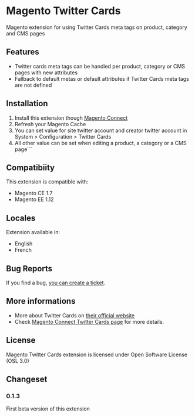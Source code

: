 Magento Twitter Cards
============

Magento extension for using Twitter Cards meta tags on product, category and CMS pages

## Features
 * Twitter cards meta tags can be handled per product, category or CMS pages with new attributes
 * Fallback to default metas or default attributes if Twitter Cards meta tags are not defined

## Installation
 1. Install this extension though [Magento Connect][1]
 2. Refresh your Magento Cache
 3. You can set value for site twitter account and creator twitter account in System > Configuration > Twitter Cards
 4. All other value can be set when editing a product, a category or a CMS page```

## Compatibiity
This extension is compatible with:

 * Magento CE 1.7
 * Magento EE 1.12

## Locales
Extension available in:

 * English
 * French

## Bug Reports
If you find a bug, [you can create a ticket][3].

## More informations

 * More about Twitter Cards on [their official website][2]
 * Check [Magento Connect Twitter Cards page][1] for more details.

## License
Magento Twitter Cards extension is licensed under Open Software License (OSL 3.0)

## Changeset
### 0.1.3
First beta version of this extension

[1]: http://www.magentocommerce.com/magento-connect/
[2]: https://dev.twitter.com/docs/cards
[3]: https://github.com/laurent35240/magento-twittercards/issues